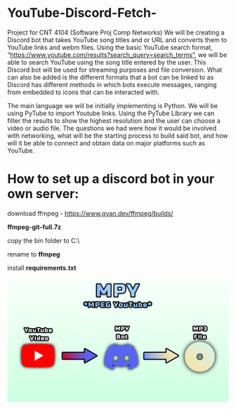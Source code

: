 # YouTube-Discord-Fetch-
Project for CNT 4104 (Software Proj Comp Networks)
We will be creating a Discord bot that takes YouTube song titles and or URL and converts them to YouTube links and webm files. Using the basic YouTube search format, “https://www.youtube.com/results?search_query=search_terms”, we will be able to search YouTube using the song title entered by the user. This Discord bot will be used for streaming purposes and file conversion. What can also be added is the different formats that a bot can be linked to as Discord has different methods in which bots execute messages, ranging from embedded to icons that can be interacted with. 

The main language we will be initially implementing is Python. We will be using PyTube to import Youtube links. Using the PyTube Library we can filter the results to show the highest resolution and the user can choose a video or audio file. The questions we had were how it would be involved with networking, what will be the starting process to build said bot, and how will it be able to connect and obtain data on major platforms such as YouTube.  

# How to set up a discord bot in your own server:

download ffmpeg - https://www.gyan.dev/ffmpeg/builds/

**ffmpeg-git-full.7z**

copy the bin folder to C:\

rename to **ffmpeg**

install **requirements.txt**

 ![screenshot](BotVisual.png)
